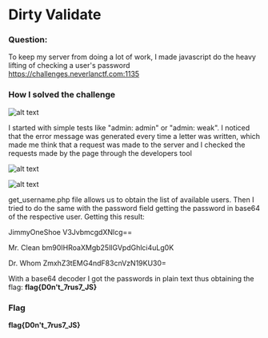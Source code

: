 # Dirty Validate

### Question:

To keep my server from doing a lot of work, I made javascript do the heavy lifting of checking a user's password
https://challenges.neverlanctf.com:1135

### How I solved the challenge


![alt text](https://i.imgur.com/Eex0X7H.png?1)


I started with simple tests like "admin: admin" or "admin: weak". I noticed that the error message was generated every time a letter was written, which made me think that a request was made to the server and I checked the requests made by the page through the developers tool


![alt text](https://i.imgur.com/TBCjwOD.png)

![alt text](https://i.imgur.com/DyrcTFs.png)


get_username.php file allows us to obtain the list of available users. Then I tried to do the same with the password field getting the password in base64 of the respective user. Getting this result:

JimmyOneShoe
V3JvbmcgdXNlcg==


Mr. Clean
bm90IHRoaXMgb25lIGVpdGhlci4uLg0K


Dr. Whom
ZmxhZ3tEMG4ndF83cnVzN19KU30=

With a base64 decoder I got the passwords in plain text thus obtaining the flag: **flag{D0n't_7rus7_JS}**

### Flag 
**flag{D0n't_7rus7_JS}**

